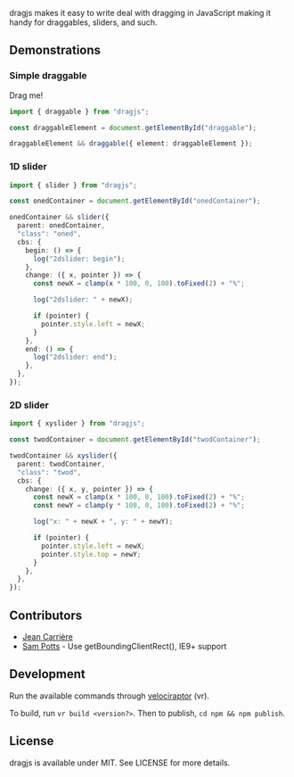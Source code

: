 dragjs makes it easy to write deal with dragging in JavaScript making it handy for draggables, sliders, and such.

## Demonstrations

<div id="value"></div>

### Simple draggable

<div id="draggable">Drag me!</div>


```typescript
import { draggable } from "dragjs";

const draggableElement = document.getElementById("draggable");

draggableElement && draggable({ element: draggableElement });
```

### 1D slider

<div id="onedContainer"></div>

```typescript
import { slider } from "dragjs";

const onedContainer = document.getElementById("onedContainer");

onedContainer && slider({
  parent: onedContainer,
  "class": "oned",
  cbs: {
    begin: () => {
      log("2dslider: begin");
    },
    change: ({ x, pointer }) => {
      const newX = clamp(x * 100, 0, 100).toFixed(2) + "%";

      log("2dslider: " + newX);

      if (pointer) {
        pointer.style.left = newX;
      }
    },
    end: () => {
      log("2dslider: end");
    },
  },
});
```

### 2D slider

<div id="twodContainer"></div>

```typescript
import { xyslider } from "dragjs";

const twodContainer = document.getElementById("twodContainer");

twodContainer && xyslider({
  parent: twodContainer,
  "class": "twod",
  cbs: {
    change: ({ x, y, pointer }) => {
      const newX = clamp(x * 100, 0, 100).toFixed(2) + "%";
      const newY = clamp(y * 100, 0, 100).toFixed(2) + "%";

      log("x: " + newX + ", y: " + newY);

      if (pointer) {
        pointer.style.left = newX;
        pointer.style.top = newY;
      }
    },
  },
});
```

## Contributors

* [Jean Carrière](https://github.com/JeanCarriere)
* [Sam Potts](https://github.com/SamPotts) - Use getBoundingClientRect(), IE9+ support

## Development

Run the available commands through [velociraptor](https://github.com/umbopepato/velociraptor) (vr).

To build, run `vr build <version?>`. Then to publish, `cd npm && npm publish`.

## License

dragjs is available under MIT. See LICENSE for more details.
